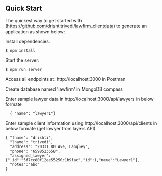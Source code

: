 ## Quick Start

  The quickest way to get started with (https://github.com/drishtitrivedi/lawfirm_clientdata) to generate an application as shown below:
  
  Install dependencies:

```
$ npm install
```

  Start the server:

```bash
$ npm run server
```

  Access all endpoints at: http://localhost:3000 in Postman
  
  Create database named 'lawfirm' in MongoDB compass
  
  Enter sample lawyer data in http://localhost:3000/api/lawyers in below formate
  
```
  { "name": "lawyer1"}
```

  Enter sample client information using http://localhost:3000/api/clients in below formate (get lowyer from layers API)
  
 ```
 { "fname": "drishti", 
   "lname": "trivedi",
   "address": "20331 80 Ave, Langley",
   "phone": "6598523658",
   "assigned_lawyer": {"_id":"5f7cc80f12ee55250c1b9fac","id":1,"name":"Lawyer1"},
   "notes":"abc"
}
```
